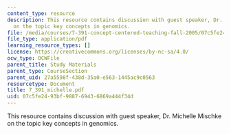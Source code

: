 ```yaml
---
content_type: resource
description: This resource contains discussion with guest speaker, Dr. Michelle Mischke
  on the topic key concepts in genomics.
file: /media/courses/7-391-concept-centered-teaching-fall-2005/07c5fe2493bf988769436869a444f34d_7_391_michelle.pdf
file_type: application/pdf
learning_resource_types: []
license: https://creativecommons.org/licenses/by-nc-sa/4.0/
ocw_type: OCWFile
parent_title: Study Materials
parent_type: CourseSection
parent_uid: 27a5598f-438d-35a0-e563-1445ac9c0563
resourcetype: Document
title: 7_391_michelle.pdf
uid: 07c5fe24-93bf-9887-6943-6869a444f34d
---
```

This resource contains discussion with guest speaker, Dr. Michelle Mischke on the topic key concepts in genomics.